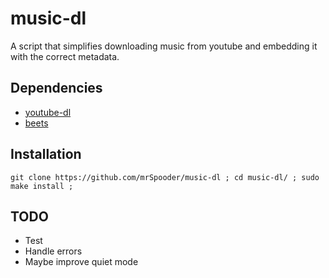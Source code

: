 # music-dl

A script that simplifies downloading music from youtube and embedding it with the correct metadata.

## Dependencies

- [youtube-dl](https://youtube-dl.org/)
- [beets](https://beets.io/)

## Installation

`git clone https://github.com/mrSpooder/music-dl ;
cd music-dl/ ;
sudo make install ;`

## TODO

- Test
- Handle errors
- Maybe improve quiet mode
